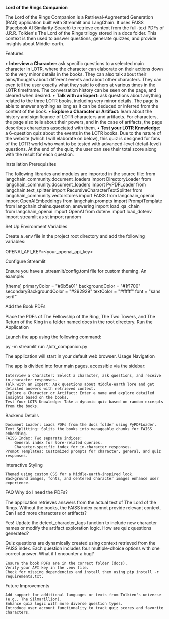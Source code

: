 **Lord of the Rings Companion**

The Lord of the Rings Companion is a Retrieval-Augmented Generation (RAG) application built with Streamlit and LangChain. It uses FAISS (Facebook AI Similarity Search) to retrieve context from the full-text PDFs of J.R.R. Tolkien's The Lord of the Rings trilogy stored in a docs folder. This context is then used to answer questions, generate quizzes, and provide insights about Middle-earth.

Features

•	**Interview a Character:** ask specific questions to a selected main character in LOTR, where the character can elaborate on their actions down to the very minor details in the books. They can also talk about their aims/thoughts about different events and about other characters. They can even tell the user exactly what they said to others at various times in the LOTR timeframe. The conversation history can be seen on the page, and cleared when desired.
•	**Talk with an Expert:** ask questions about anything related to the three LOTR books, including very minor details. The page is able to answer anything as long as it can be deduced or inferred from the content of the book.
•	**Explore a Character or Artifact:** learn about the history and significance of LOTR characters and artifacts. For characters, the page also tells about their powers, and in the case of artifacts, the page describes characters associated with them.
•	**Test your LOTR Knowledge:** a 6-question quiz about the events in the LOTR books. Due to the nature of the website (which I will elaborate on below), this quiz is designed for fans of the LOTR world who want to be tested with advanced-level (detail-level) questions. At the end of the quiz, the user can see their total score along with the result for each question.

Installation
Prerequisites

The following libraries and modules are imported in the source file:
    from langchain_community.document_loaders import DirectoryLoader
from langchain_community.document_loaders import PyPDFLoader
from langchain.text_splitter import RecursiveCharacterTextSplitter
from langchain_community.vectorstores import FAISS
from langchain_openai import OpenAIEmbeddings
from langchain.prompts import PromptTemplate
from langchain.chains.question_answering import load_qa_chain       
from langchain_openai import OpenAI
from dotenv import load_dotenv
import streamlit as st
import random

Set Up Environment Variables

Create a .env file in the project root directory and add the following variables:

OPENAI_API_KEY=<your_openai_api_key>

Configure Streamlit

Ensure you have a .streamlit/config.toml file for custom theming. An example:

[theme]
primaryColor = "#6b5a01"
backgroundColor = "#1f1700"
secondaryBackgroundColor = "#292929"
textColor = "#ffffff"
font = "sans serif"

Add the Book PDFs

Place the PDFs of The Fellowship of the Ring, The Two Towers, and The Return of the King in a folder named docs in the root directory.
Run the Application

Launch the app using the following command:

py -m streamlit run .\lotr_companion.py

The application will start in your default web browser.
Usage
Navigation

The app is divided into four main pages, accessible via the sidebar:

    Interview a Character: Select a character, ask questions, and receive in-character responses.
    Talk with an Expert: Ask questions about Middle-earth lore and get detailed answers with retrieved context.
    Explore a Character or Artifact: Enter a name and explore detailed insights based on the books.
    Test Your LOTR Knowledge: Take a dynamic quiz based on random excerpts from the books.

Backend Details

    Document Loader: Loads PDFs from the docs folder using PyPDFLoader.
    Text Splitting: Splits the books into manageable chunks for FAISS embedding.
    FAISS Index: Two separate indices:
        General index for lore-related queries.
        Character-specific index for in-character responses.
    Prompt Templates: Customized prompts for character, general, and quiz responses.

Interactive Styling

    Themed using custom CSS for a Middle-earth-inspired look.
    Background images, fonts, and centered character images enhance user experience.

FAQ
Why do I need the PDFs?

The application retrieves answers from the actual text of The Lord of the Rings. Without the books, the FAISS index cannot provide relevant context.
Can I add more characters or artifacts?

Yes! Update the detect_character_tags function to include new character names or modify the artifact exploration logic.
How are quiz questions generated?

Quiz questions are dynamically created using context retrieved from the FAISS index. Each question includes four multiple-choice options with one correct answer.
What if I encounter a bug?

    Ensure the book PDFs are in the correct folder (docs).
    Verify your API key in the .env file.
    Check for missing dependencies and install them using pip install -r requirements.txt.

Future Improvements

    Add support for additional languages or texts from Tolkien's universe (e.g., The Silmarillion).
    Enhance quiz logic with more diverse question types.
    Introduce user account functionality to track quiz scores and favorite characters.

